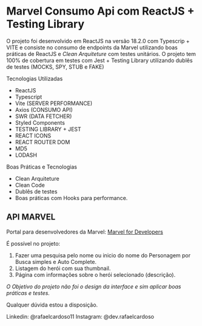 # Marvel Consumo Api com ReactJS + Testing Library

O projeto foi desenvolvido em ReactJS na versão 18.2.0 com Typescrip + VITE e consiste no consumo de endpoints da Marvel utilizando boas práticas de ReactJS e *Clean Arquiteture* com testes unitários. O projeto tem 100% de cobertura em testes com Jest + Testing Library utilizando dublês de testes (MOCKS, SPY, STUB e FAKE)

Tecnologias Utilizadas
* ReactJS
* Typescript
* Vite (SERVER PERFORMANCE)
* Axios (CONSUMO API)
* SWR (DATA FETCHER)
* Styled Components 
* TESTING LIBRARY + JEST
* REACT ICONS
* REACT ROUTER DOM
* MD5 
* LODASH

Boas Práticas e Tecnologias
* Clean Arquiteture
* Clean Code
* Dublês de testes
* Boas práticas com Hooks para performance.


## API MARVEL


Portal para desenvolvedores da Marvel: [Marvel for Developers](https://developer.marvel.com/)

É possível no projeto:
1) Fazer uma pesquisa pelo nome ou inicio do nome do Personagem por Busca simples e Auto Complete.
2) Listagem do herói com sua thumbnail.
3) Página com informações sobre o herói selecionado (descrição).

*O Objetivo do projeto não foi o design da interface e sim aplicar boas práticas e testes.*

Qualquer dúvida estou a disposição.

Linkedin: @rafaelcardoso11
Instagram: @dev.rafaelcardoso
